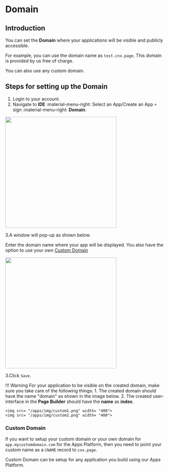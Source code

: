 # Domain

## Introduction

You can set the **Domain** where your applications will be visible and publicly accessible.

For example, you can use the domain name as `test.cnx.page`. This domain is provided by us free of charge.

You can also use any custom domain.

## Steps for setting up the Domain

1. Login to your account.
2. Navigate to **IDE** :material-menu-right: Select an App/Create an App `+` sign :material-menu-right: **Domain**.

<img src= "/apps/img/domain1.png" width= "350">

3.A window will pop-up as shown below.

Enter the domain name where your app will be displayed. You also have the option to use your own [Custom Domain](https://bani-customdomian--connexcs-docs.netlify.app/apps/architecture/domain/#custom-domain)

<img src= "/apps/img/domain2.png" width= "350">

3.Click `Save`.

!!! Warning
    For your application to be visible on the created domain, make sure you take care of the following things:
    1. The created domain should have the name "domain" as shown in the image below.
    2. The created user-interface in the **Page Builder** should have the **name** as **index**.

    <img src= "/apps/img/custom1.png" width= "400">
    <img src= "/apps/img/custom2.png" width= "400">

### Custom Domain

If you want to setup your custom domain or your own domain for `app.mycustomdomain.com` for the Apps Platform, then you need to point your custom name as a `CNAME` record to `cnx.page`.

Custom Domain can be setup for any application you build using our Apps Platform.
